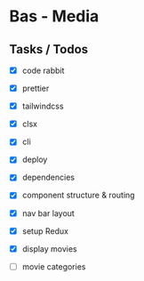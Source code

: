 # Bas - Media

## Tasks / Todos

- [x] code rabbit
- [x] prettier
- [x] tailwindcss
- [x] clsx
- [x] cli
- [x] deploy

- [x] dependencies

- [x] component structure & routing

- [x] nav bar layout

- [x] setup Redux

- [x] display movies

- [ ] movie categories
